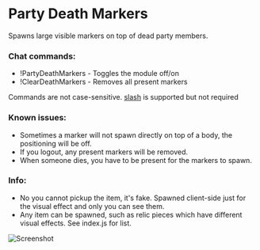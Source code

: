 # Party Death Markers
Spawns large visible markers on top of dead party members.

### Chat commands:
* !PartyDeathMarkers    - Toggles the module off/on
* !ClearDeathMarkers    - Removes all present markers

Commands are not case-sensitive. [slash](https://github.com/baldera-mods/slash) is supported but not required

### Known issues:
* Sometimes a marker will not spawn directly on top of a body, the positioning will be off.
* If you logout, any present markers will be removed. 
* When someone dies, you have to be present for the markers to spawn.

### Info:
* No you cannot pickup the item, it's fake. Spawned client-side just for the visual effect and only you can see them.
* Any item can be spawned, such as relic pieces which have different visual effects. See index.js for list.


![Screenshot](http://i.imgur.com/bOSA6Lx.jpg)